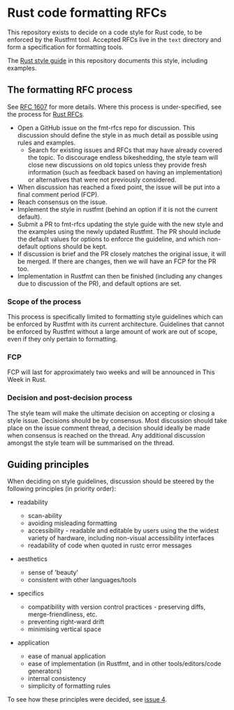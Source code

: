 # Rust code formatting RFCs

This repository exists to decide on a code style for Rust code, to be enforced
by the Rustfmt tool. Accepted RFCs live in the `text` directory and form a
specification for formatting tools.

The [Rust style guide](guide/guide.md) in this repository documents this style,
including examples.

## The formatting RFC process

See [RFC 1607](https://github.com/rust-lang/rfcs/pull/1607) for more details.
Where this process is under-specified, see the process for [Rust RFCs](https://github.com/rust-lang/rfcs).

* Open a GitHub issue on the fmt-rfcs repo for discussion. This discussion should
  define the style in as much detail as possible using rules and examples.
  - Search for existing issues and RFCs that may have already covered the topic.
    To discourage endless bikeshedding, the style team will close new discussions
    on old topics unless they provide fresh information (such as feedback based
    on having an implementation) or alternatives that were not previously
    considered.
* When discussion has reached a fixed point, the issue will be put into a final
  comment period (FCP).
* Reach consensus on the issue.
* Implement the style in rustfmt (behind an option if it is not the current
  default).
* Submit a PR to fmt-rfcs updating the style guide with the new style and the
  examples using the newly updated Rustfmt. The PR should include the default
  values for options to enforce the guideline, and which non-default options
  should be kept.
* If discussion is brief and the PR closely matches the original issue, it will
  be merged. If there are changes, then we will have an FCP for the PR too.
* Implementation in Rustfmt can then be finished (including any changes due to
  discussion of the PR), and default options are set.


### Scope of the process

This process is specifically limited to formatting style guidelines which can be
enforced by Rustfmt with its current architecture. Guidelines that cannot be
enforced by Rustfmt without a large amount of work are out of scope, even if
they only pertain to formatting.


### FCP

FCP will last for approximately two weeks and will be announced in This Week in
Rust.


### Decision and post-decision process

The style team will make the ultimate decision on accepting or closing a style
issue. Decisions should be by consensus. Most discussion should take place on
the issue comment thread, a decision should ideally be made when consensus is
reached on the thread. Any additional discussion amongst the style team will be
summarised on the thread.


## Guiding principles

When deciding on style guidelines, discussion should be steered by the following
principles (in priority order):

* readability
    - scan-ability
    - avoiding misleading formatting
    - accessibility - readable and editable by users using the the widest
      variety of hardware, including non-visual accessibility interfaces
    - readability of code when quoted in rustc error messages

* aesthetics
    - sense of 'beauty'
    - consistent with other languages/tools

* specifics
    - compatibility with version control practices - preserving diffs,
      merge-friendliness, etc.
    - preventing right-ward drift
    - minimising vertical space

* application
    - ease of manual application
    - ease of implementation (in Rustfmt, and in other tools/editors/code generators)
    - internal consistency
    - simplicity of formatting rules

To see how these principles were decided, see
[issue 4](https://github.com/rust-lang-nursery/fmt-rfcs/issues/4).
